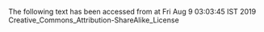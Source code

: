 The following text has been accessed from at Fri Aug 9 03:03:45 IST 2019
Creative_Commons_Attribution-ShareAlike_License
